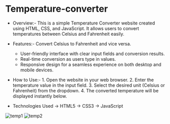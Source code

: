 # Temperature-converter

   * Overview:-
     This is a simple Temperature Converter website created using HTML, CSS, and JavaScript. It allows users to convert temperatures between Celsius and Fahrenheit easily.
     
   * Features:-
     Convert Celsius to Fahrenheit and vice versa.
     - User-friendly interface with clear input fields and conversion results.
     - Real-time conversion as users type in values.
     - Responsive design for a seamless experience on both desktop and mobile devices.
       
   * How to Use:-
    1. Open the website in your web browser.
    2. Enter the temperature value in the input field.
    3. Select the desired unit (Celsius or Fahrenheit) from the dropdown.
    4. The converted temperature will be displayed instantly below.

   * Technologies Used
      -> HTML5
      -> CSS3
      -> JavaScript
    
     

![temp1](https://github.com/ritikasrv12/Temperature-converter/assets/105850960/fe14330f-d523-4021-af38-f4915dea3ca7)
![temp2](https://github.com/ritikasrv12/Temperature-converter/assets/105850960/e87a3a86-c34b-48f4-9daa-64fd69878ca2)

